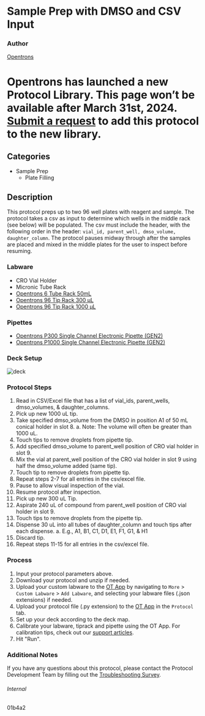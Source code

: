 # Sample Prep with DMSO and CSV Input


### Author
[Opentrons](https://opentrons.com/)



# Opentrons has launched a new Protocol Library. This page won’t be available after March 31st, 2024. [Submit a request](https://docs.google.com/forms/d/e/1FAIpQLSdYYp9QCKow4nn0KlCVsMS3HX0eJ0N9O7-erajKvcpT0lWbSg/viewform) to add this protocol to the new library.

## Categories
* Sample Prep
	* Plate Filling


## Description
This protocol preps up to two 96 well plates with reagent and sample. The protocol takes a csv as input to determine which wells in the middle rack (see below) will be populated. The csv must include the header, with the following order in the header: `vial_id, parent_well, dmso_volume, daughter_column`. The protocol pauses midway through after the samples are placed and mixed in the middle plates for the user to inspect before resuming.


### Labware
* CRO Vial Holder
* Micronic Tube Rack
* [Opentrons 6 Tube Rack 50mL](https://shop.opentrons.com/collections/opentrons-tips/products/tube-rack-set-1)
* [Opentrons 96 Tip Rack 300 µL](https://shop.opentrons.com/collections/opentrons-tips/products/opentrons-300ul-tips)
* [Opentrons 96 Tip Rack 1000 µL](https://shop.opentrons.com/collections/opentrons-tips/products/opentrons-1000ul-tips)




### Pipettes
* [Opentrons P300 Single Channel Electronic Pipette (GEN2)](https://shop.opentrons.com/single-channel-electronic-pipette-p20/)
* [Opentrons P1000 Single Channel Electronic Pipette (GEN2)](https://shop.opentrons.com/single-channel-electronic-pipette-p20/)


### Deck Setup
![deck](https://opentrons-protocol-library-website.s3.amazonaws.com/custom-README-images/01b4a2/Screen+Shot+2022-11-01+at+4.27.35+PM.png)


### Protocol Steps
1. Read in CSV/Excel file that has a list of vial_ids, parent_wells, dmso_volumes, & daughter_columns.
2. Pick up new 1000 uL tip.
3. Take specified dmso_volume from the DMSO in position A1 of 50 mL conical holder in slot 8.
a. Note: The volume will often be greater than 1000 uL.
4. Touch tips to remove droplets from pipette tip.
5. Add specified dmso_volume to parent_well position of CRO vial holder in slot 9.
6. Mix the vial at parent_well position of the CRO vial holder in slot 9 using half the dmso_volume added (same tip).
7. Touch tip to remove droplets from pipette tip.
8. Repeat steps 2-7 for all entries in the csv/excel file.
9. Pause to allow visual inspection of the vial.
10. Resume protocol after inspection.
11. Pick up new 300 uL Tip.
12. Aspirate 240 uL of compound from parent_well position of CRO vial holder in slot 9.
13. Touch tips to remove droplets from the pipette tip.
14. Dispense 30 uL into all tubes of daughter_column and touch tips after each dispense.
a. E.g., A1, B1, C1, D1, E1, F1, G1, & H1
15. Discard tip.
16. Repeat steps 11-15 for all entries in the csv/excel file.


### Process
1. Input your protocol parameters above.
2. Download your protocol and unzip if needed.
3. Upload your custom labware to the [OT App](https://opentrons.com/ot-app) by navigating to `More` > `Custom Labware` > `Add Labware`, and selecting your labware files (.json extensions) if needed.
4. Upload your protocol file (.py extension) to the [OT App](https://opentrons.com/ot-app) in the `Protocol` tab.
5. Set up your deck according to the deck map.
6. Calibrate your labware, tiprack and pipette using the OT App. For calibration tips, check out our [support articles](https://support.opentrons.com/en/collections/1559720-guide-for-getting-started-with-the-ot-2).
7. Hit "Run".


### Additional Notes
If you have any questions about this protocol, please contact the Protocol Development Team by filling out the [Troubleshooting Survey](https://protocol-troubleshooting.paperform.co/).


###### Internal
01b4a2
